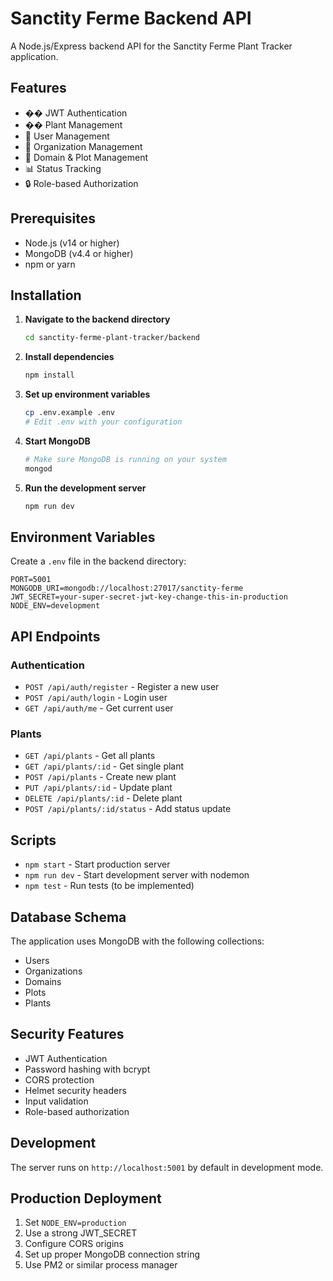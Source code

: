# Sanctity Ferme Backend API

A Node.js/Express backend API for the Sanctity Ferme Plant Tracker application.

## Features

- �� JWT Authentication
- �� Plant Management
- 👥 User Management
- 🏢 Organization Management
- 📍 Domain & Plot Management
- 📊 Status Tracking
- 🔒 Role-based Authorization

## Prerequisites

- Node.js (v14 or higher)
- MongoDB (v4.4 or higher)
- npm or yarn

## Installation

1. **Navigate to the backend directory**
   ```bash
   cd sanctity-ferme-plant-tracker/backend
   ```

2. **Install dependencies**
   ```bash
   npm install
   ```

3. **Set up environment variables**
   ```bash
   cp .env.example .env
   # Edit .env with your configuration
   ```

4. **Start MongoDB**
   ```bash
   # Make sure MongoDB is running on your system
   mongod
   ```

5. **Run the development server**
   ```bash
   npm run dev
   ```

## Environment Variables

Create a `.env` file in the backend directory:

```env
PORT=5001
MONGODB_URI=mongodb://localhost:27017/sanctity-ferme
JWT_SECRET=your-super-secret-jwt-key-change-this-in-production
NODE_ENV=development
```

## API Endpoints

### Authentication
- `POST /api/auth/register` - Register a new user
- `POST /api/auth/login` - Login user
- `GET /api/auth/me` - Get current user

### Plants
- `GET /api/plants` - Get all plants
- `GET /api/plants/:id` - Get single plant
- `POST /api/plants` - Create new plant
- `PUT /api/plants/:id` - Update plant
- `DELETE /api/plants/:id` - Delete plant
- `POST /api/plants/:id/status` - Add status update

## Scripts

- `npm start` - Start production server
- `npm run dev` - Start development server with nodemon
- `npm test` - Run tests (to be implemented)

## Database Schema

The application uses MongoDB with the following collections:
- Users
- Organizations
- Domains
- Plots
- Plants

## Security Features

- JWT Authentication
- Password hashing with bcrypt
- CORS protection
- Helmet security headers
- Input validation
- Role-based authorization

## Development

The server runs on `http://localhost:5001` by default in development mode.

## Production Deployment

1. Set `NODE_ENV=production`
2. Use a strong JWT_SECRET
3. Configure CORS origins
4. Set up proper MongoDB connection string
5. Use PM2 or similar process manager 